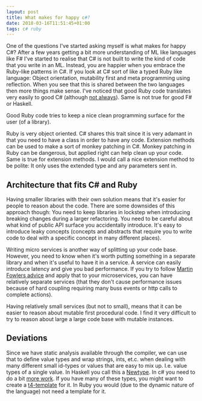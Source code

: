 ```yaml
---
layout: post
title: What makes for happy c#?
date: 2018-03-16T11:51:45+01:00
tags: c# ruby 
---
```


One of the questions I've started asking myself is what makes for happy C#? After a few years getting a bit more understanding of ML like languages like F# I've started to realise that C# is not built to write the kind of code that you write in an ML. Instead, you are happier when you embrace the Ruby-like patterns in C#. If you look at C# sort of like a typed Ruby like language: Object orientation, mutability first and meta programming using reflection. When you see that this is shared between the two languages then more things make sense. I've noticed that good Ruby code translates very easily to good C# (although [not always](https://github.com/wallymathieu/csharp_ukanren)). Same is not true for good F# or Haskell.

Good Ruby code tries to keep a nice clean programming surface for the user (of a library).

Ruby is very object oriented. C# shares this trait since it is very adamant in that you need to have a class in order to have any code. Extension methods can be used to make a sort of monkey patching in C#. Monkey patching in Ruby can be dangerous, but applied right can help clean up your code. Same is true for extension methods. I would call a nice extension method to be polite: It only uses the extended type and any parameters sent in.

## Architecture that fits C# and Ruby

Having smaller libraries with their own solution means that it's easier for people to reason about the code. There are some downsides of this approach though: You need to keep libraries in lockstep when introducing breaking changes during a larger refactoring. You need to be careful about what kind of public API surface you accidentally introduce. It's easy to introduce leaky concepts (concepts and abstracts that require you to write code to deal with a specific concept in many different places).

Writing micro services is another way of splitting up your code base. However, you need to know when it's worth putting something in a separate library and when it's useful to have it in a service. A service can easily introduce latency and give you bad performance. If you try to follow [Martin Fowlers advice](https://martinfowler.com/bliki/BoundedContext.html) and apply that to your microservices, you can have relatively separate services (that they don't cause performance issues because of hard coupling requiring many buss events or http calls to complete actions).

Having relatively small services (but not to small), means that it can be easier to reason about mutable first procedural code. I find it very difficult to try to reason about large a large code base with mutable instances.

## Deviations 

Since we have static analysis available through the compiler, we can use that to define value types and wrap strings, ints, et.c. when dealing with many different small id-types or values that are easy to mix up. I.e. value types of a single value. In Haskell you call this a [Newtype](https://wiki.haskell.org/Newtype). In c# you need to do a bit [more work](https://github.com/NewtonsoftJsonExt/Saithe/blob/master/CSharpTypes/ProductId.cs). If you have many of these types, you might want to create a [t4-template](https://en.wikipedia.org/wiki/Text_Template_Transformation_Toolkit) for it. In Ruby you would (due to the dynamic nature of the language) not need a template for it.

